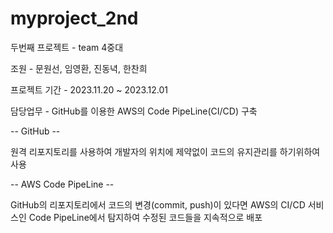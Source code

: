 # myproject_2nd
두번째 프로젝트 - team 4중대

조원 - 문원선, 임영환, 진동녁, 한찬희

프로젝트 기간 - 2023.11.20 ~ 2023.12.01

담당업무 - GitHub를 이용한 AWS의 Code PipeLine(CI/CD) 구축

-- GitHub --

원격 리포지토리를 사용하여 개발자의 위치에 제약없이 코드의 유지관리를 하기위하여 사용

-- AWS Code PipeLine -- 

GitHub의 리포지토리에서 코드의 변경(commit, push)이 있다면 AWS의 CI/CD 서비스인 Code PipeLine에서 탐지하여 수정된 코드들을 지속적으로 배포

